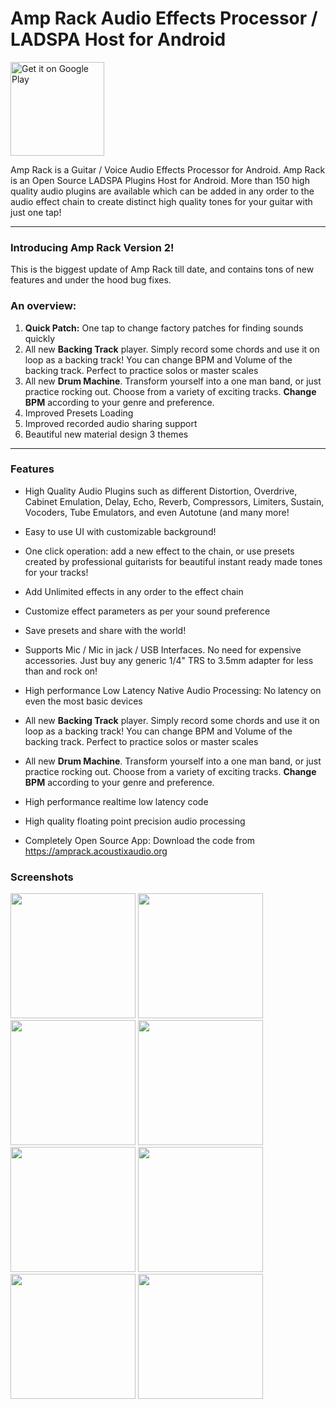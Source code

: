 # Amp Rack Audio Effects Processor / LADSPA Host for Android 
<a href='https://play.google.com/store/apps/details?id=mukuro.ladspa.amprack&pcampaignid=pcampaignidMKT-Other-global-all-co-prtnr-py-PartBadge-Mar2515-1'><img width=150 alt='Get it on Google Play' src='https://play.google.com/intl/en_us/badges/static/images/badges/en_badge_web_generic.png'/></a>

Amp Rack is a Guitar / Voice Audio Effects Processor for Android. Amp Rack is an Open Source LADSPA Plugins Host for Android. More than 150 high quality audio plugins are available which can be added in any order to the audio effect chain to create distinct high quality tones for your guitar with just one tap!

***

### Introducing Amp Rack Version 2! 
This is the biggest update of Amp Rack till date, and contains tons of new features and under the hood bug fixes.

### An overview:
1. **Quick Patch:** One tap to change factory patches for finding sounds quickly
2. All new **Backing Track** player. Simply record some chords and use it on loop as a backing track! You can change BPM and Volume of the backing track. Perfect to practice solos or master scales
3. All new **Drum Machine**. Transform yourself into a one man band, or just practice rocking out. Choose from a variety of exciting tracks. **Change BPM** according to your genre and preference.
4. Improved Presets Loading 
5. Improved recorded audio sharing support
6. Beautiful new material design 3 themes

***

### Features

* High Quality Audio Plugins such as different Distortion, Overdrive, Cabinet Emulation, Delay, Echo, Reverb, Compressors, Limiters, Sustain, Vocoders, Tube Emulators, and even Autotune (and many more!

* Easy to use UI with customizable background!

* One click operation: add a new effect to the chain, or use presets created by professional guitarists for beautiful instant ready made tones for your tracks!

* Add Unlimited effects in any order to the effect chain

* Customize effect parameters as per your sound preference

* Save presets and share with the world!

* Supports Mic / Mic in jack / USB Interfaces. No need for expensive accessories. Just buy any generic 1/4" TRS to 3.5mm adapter for less than  and rock on!

* High performance Low Latency Native Audio Processing: No latency on even the most basic devices

* All new **Backing Track** player. Simply record some chords and use it on loop as a backing track! You can change BPM and Volume of the backing track. Perfect to practice solos or master scales

* All new **Drum Machine**. Transform yourself into a one man band, or just practice rocking out. Choose from a variety of exciting tracks. **Change BPM** according to your genre and preference.

* High performance realtime low latency code

* High quality floating point precision audio processing

* Completely Open Source App: Download the code from https://amprack.acoustixaudio.org

### Screenshots
<div class="row">
  <img width=200 src="https://user-images.githubusercontent.com/17184025/178100470-81215a53-e2f4-4a65-a8e4-7816e4eab740.jpg">
  <img width=200 src="https://user-images.githubusercontent.com/17184025/178100475-493fdaf7-59be-4aee-8b11-c1498a5c34ab.jpg">
  <img width=200 src="https://user-images.githubusercontent.com/17184025/178100479-1910de09-95e7-4864-a051-9795fa1c5dfc.jpg">
  <img width=200 src="https://user-images.githubusercontent.com/17184025/178100480-5f63c493-3460-4ad8-a90a-5779bf658587.jpg">
  <img width=200 src="https://user-images.githubusercontent.com/17184025/178100482-2c64b835-a3a4-4f8c-8458-d0e442266415.jpg">
  <img width=200 src="https://user-images.githubusercontent.com/17184025/178100483-d0e53b89-0ef4-4d73-814a-539c9b93c35f.jpg">
  <img width=200 src="https://user-images.githubusercontent.com/17184025/178100487-7287a02e-ede2-4f5d-82e3-aad0dc61e86d.jpg">
  <img width=200 src="https://user-images.githubusercontent.com/17184025/178100490-f571d17f-ff7f-4ea2-ab89-225a8572a6cc.jpg">
</div> 

